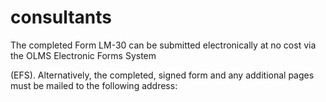 # consultants

The completed Form LM-30 can be submitted electronically at no cost via the OLMS Electronic Forms System

(EFS). Alternatively, the completed, signed form and any additional pages must be mailed to the following address: